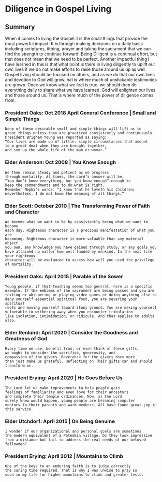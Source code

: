 # Diligence in Gospel Living

## Summary
When it comes to living the Gospel it is the small things that
provide the most powerful impact. It is through making decisions on a 
daily basis including scriptures, tithing, prayer and taking the sacrament that
we can find the strength to continue forward. Being Diligent is a continual 
effort, but that does not mean that we need to be perfect. Another impactful thing 
I have learned in this is that what point is there in living diligently to
uplift our own lives if we do not make efforts to raise those around us
up as well. Gospel living should be focused on others, and as we do that
our own lives and devotion to God will grow. hat is where much of unshakable
testimonies are grown. Once we know what we feel is true, we should then do 
everything daily to share what we have learned. God will enlighten our
lives and those around us. That is where much of the power of diligence comes from.

### President Oaks: Oct 2018 April General Conference | Small and Simple Things
```
None of these desirable small and simple things will lift us to
great things unless they are practiced consistently and continuously.
President Brigham Young was reported as saying:
“Our lives are made up of little, simple circumstances that amount
to a great deal when they are brought together,
and sum up the whole life of the man or woman.”
```


### Elder Anderson: Oct 2008 | You Know Enough
```
We then remain steady and patient as we progress
through mortality. At times, the Lord’s answer will be,
“You don’t know everything, but you know enough”—enough to
keep the commandments and to do what is right.
Remember Nephi’s words: “I know that he loveth his children;
nevertheless, I do not know the meaning of all things.”
```


### Elder Scott: October 2010 | The Transforming Power of Faith and Character
```
We become what we want to be by consistently being what we want to become
each day. Righteous character is a precious manifestation of what you are
becoming. Righteous character is more valuable than any material object
you own, any knowledge you have gained through study, or any goals you
have attained no matter how well lauded by mankind. In the next life your righteous 
character will be evaluated to assess how well you used the privilege of mortality.
```

### President Oaks: April 2015 | Parable of the Sower
```
Young people, if that teaching seems too general, here is a specific
example. If the emblems of the sacrament are being passed and you are 
texting or whispering or playing video games or doing anything else to 
deny yourself essential spiritual food, you are severing your spiritual 
roots and moving yourself toward stony ground. You are making yourself 
vulnerable to withering away when you encounter tribulation 
like isolation, intimidation, or ridicule. And that applies to adults also.
```

### Elder Renlund: April 2020 | Consider the Goodness and Greatness of God
```
Every time we use, benefit from, or even think of these gifts,
we ought to consider the sacrifice, generosity, and 
compassion of the givers. Reverence for the givers does more
than just make us grateful. Reflecting on Their gifts can and should transform us.
```

### President Erying: April 2020 | He Goes Before Us
```
The Lord let us make improvements to help people gain
feelings of familiarity and even love for their ancestors 
and complete their temple ordinances. Now, as the Lord 
surely knew would happen, young people are becoming computer 
mentors to their parents and ward members. All have found great joy in this service.
```

### Elder Utchdorf: April 2015 | On Being Genuine
```
I wonder if our organizational and personal goals are sometimes 
the modern equivalent of a Potemkin village. Do they look impressive 
from a distance but fail to address the real needs of our beloved fellowmen?
```

### President Erying: April 2012 | Mountains to Climb
```
One of the keys to an enduring faith is to judge correctly 
the curing time required. That is why I was unwise to pray so
soon in my life for higher mountains to climb and greater tests.
```

